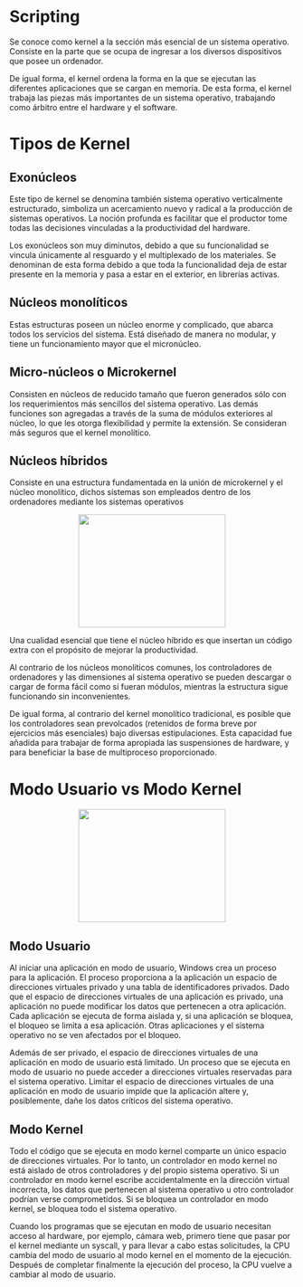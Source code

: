 # Scripting

Se conoce como kernel a la sección más esencial de un sistema operativo. Consiste en la parte que se ocupa de ingresar a los diversos dispositivos que posee un ordenador.

De igual forma, el kernel ordena la forma en la que se ejecutan las diferentes aplicaciones que se cargan en memoria. De esta forma, el kernel trabaja las piezas más importantes de un sistema operativo, trabajando como árbitro entre el hardware y el software.



# Tipos de Kernel

## Exonúcleos

Este tipo de kernel se denomina también sistema operativo verticalmente estructurado, simboliza un acercamiento nuevo y radical a la producción de sistemas operativos. La noción profunda es facilitar que el productor tome todas las decisiones vinculadas a la productividad del hardware.

Los exonúcleos son muy diminutos, debido a que su funcionalidad se vincula únicamente al resguardo y el multiplexado de los materiales. Se denominan de esta forma debido a que toda la funcionalidad deja de estar presente en la memoria y pasa a estar en el exterior, en librerías activas.

## Núcleos monolíticos

Estas estructuras poseen un núcleo enorme y complicado, que abarca todos los servicios del sistema. Está diseñado de manera no modular, y tiene un funcionamiento mayor que el micronúcleo.

## Micro-núcleos o Microkernel

Consisten en núcleos de reducido tamaño que fueron generados sólo con los requerimientos más sencillos del sistema operativo. Las demás funciones son agregadas a través de la suma de módulos exteriores al núcleo, lo que les otorga flexibilidad y permite la extensión. Se consideran más seguros que el kernel monolítico.

## Núcleos híbridos

Consiste en una estructura fundamentada en la unión de microkernel y el núcleo monolítico, dichos sistemas son empleados dentro de los ordenadores mediante los sistemas operativos

<p align="center">
    <img width="260" height="200" src="https://tiposde.com/wp-content/uploads/N%C3%BAcleos-h%C3%ADbridos.png">
</p>

Una cualidad esencial que tiene el núcleo híbrido es que insertan un código extra con el propósito de mejorar la productividad.

Al contrario de los núcleos monolíticos comunes, los controladores de ordenadores y las dimensiones al sistema operativo se pueden descargar o cargar de forma fácil como si fueran módulos, mientras la estructura sigue funcionando sin inconvenientes.

De igual forma, al contrario del kernel monolítico tradicional, es posible que los controladores sean prevolcados (retenidos de forma breve por ejercicios más esenciales) bajo diversas estipulaciones. Esta capacidad fue añadida para trabajar de forma apropiada las suspensiones de hardware, y para beneficiar la base de multiproceso proporcionado.

# Modo Usuario vs Modo Kernel

<p align="center">
    <img width="260" height="200" src="https://learn.microsoft.com/es-es/windows-hardware/drivers/gettingstarted/images/userandkernelmode01.png">
</p>

## Modo Usuario

Al iniciar una aplicación en modo de usuario, Windows crea un proceso para la aplicación. El proceso proporciona a la aplicación un espacio de direcciones virtuales privado y una tabla de identificadores privados. Dado que el espacio de direcciones virtuales de una aplicación es privado, una aplicación no puede modificar los datos que pertenecen a otra aplicación. Cada aplicación se ejecuta de forma aislada y, si una aplicación se bloquea, el bloqueo se limita a esa aplicación. Otras aplicaciones y el sistema operativo no se ven afectados por el bloqueo.

Además de ser privado, el espacio de direcciones virtuales de una aplicación en modo de usuario está limitado. Un proceso que se ejecuta en modo de usuario no puede acceder a direcciones virtuales reservadas para el sistema operativo. Limitar el espacio de direcciones virtuales de una aplicación en modo de usuario impide que la aplicación altere y, posiblemente, dañe los datos críticos del sistema operativo.

## Modo Kernel

Todo el código que se ejecuta en modo kernel comparte un único espacio de direcciones virtuales. Por lo tanto, un controlador en modo kernel no está aislado de otros controladores y del propio sistema operativo. Si un controlador en modo kernel escribe accidentalmente en la dirección virtual incorrecta, los datos que pertenecen al sistema operativo u otro controlador podrían verse comprometidos. Si se bloquea un controlador en modo kernel, se bloquea todo el sistema operativo.

Cuando los programas que se ejecutan en modo de usuario necesitan acceso al hardware, por ejemplo, cámara web, primero tiene que pasar por el kernel mediante un syscall, y para llevar a cabo estas solicitudes, la CPU cambia del modo de usuario al modo kernel en el momento de la ejecución. Después de completar finalmente la ejecución del proceso, la CPU vuelve a cambiar al modo de usuario.